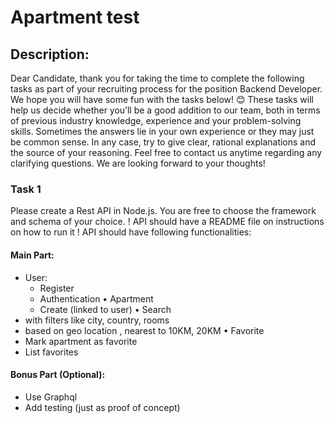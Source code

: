 # Apartment test

## Description:

Dear Candidate,
thank you for taking the time to complete the following tasks as part of your recruiting process for the position Backend Developer. We
hope you will have some fun with the tasks below! 😊
These tasks will help us decide whether you’ll be a good addition to our team, both in terms of previous industry knowledge, experience and your problem-solving skills. Sometimes the answers lie in your own experience or they may just be common sense. In any case, try to give clear, rational explanations and the source of your reasoning.
Feel free to contact us anytime regarding any clarifying questions.
We are looking forward to your thoughts!

### Task 1

Please create a Rest API in Node.js. You are free to choose the framework and schema of your choice.
! API should have a README file on instructions on how to run it !
API should have following functionalities:

#### Main Part:

- User:
  - Register
  - Authentication • Apartment
  - Create (linked to user) • Search
- with filters like city, country, rooms
- based on geo location , nearest to 10KM, 20KM • Favorite
- Mark apartment as favorite
- List favorites

#### Bonus Part (Optional):

- Use Graphql
- Add testing (just as proof of concept)
